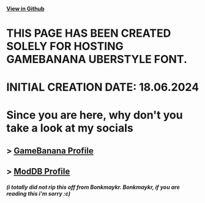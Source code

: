 #### [View in Github](https://github.com/mapperxray)

# THIS PAGE HAS BEEN CREATED SOLELY FOR HOSTING GAMEBANANA UBERSTYLE FONT.
# INITIAL CREATION DATE: 18.06.2024

# Since you are here, why don't you take a look at my socials

## > [GameBanana Profile](https://gamebanana.com/members/1419852)
## > [ModDB Profile](https://www.moddb.com/members/byxray)
  
  
####  _(i totally did not rip this off from Bonkmaykr. Bonkmaykr, if you are reading this i'm sorry :c)_

